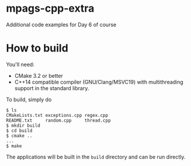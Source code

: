 mpags-cpp-extra
===============
Additional code examples for Day 6 of course

How to build
============
You'll need:

- CMake 3.2 or better
- C++14 compatible compiler (GNU/Clang/MSVC19) with multithreading
support in the standard library.

To build, simply do

```
$ ls
CMakeLists.txt exceptions.cpp regex.cpp
README.txt     random.cpp     thread.cpp
$ mkdir build
$ cd build
$ cmake ..
...
$ make
```

The applications will be built in the `build` directory and can be
run directly.

